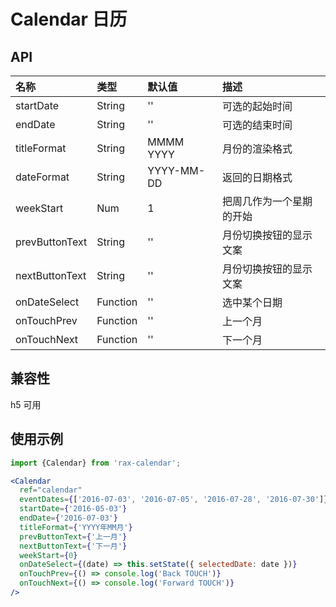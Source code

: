 # Calendar 日历

## API

|名称|类型|默认值|描述|
|:---------------|:--------|:----|:----------|
|startDate|String|''|可选的起始时间|
|endDate|String|''|可选的结束时间|
|titleFormat|String|MMMM YYYY|月份的渲染格式|
|dateFormat|String|YYYY-MM-DD|返回的日期格式|
|weekStart|Num|1|把周几作为一个星期的开始|
|prevButtonText|String|''|月份切换按钮的显示文案|
|nextButtonText|String|''|月份切换按钮的显示文案|
|onDateSelect|Function|''|选中某个日期|
|onTouchPrev|Function|''|上一个月|
|onTouchNext|Function|''|下一个月|

## 兼容性

h5 可用

## 使用示例

```jsx
import {Calendar} from 'rax-calendar';

<Calendar
  ref="calendar"
  eventDates={['2016-07-03', '2016-07-05', '2016-07-28', '2016-07-30']}
  startDate={'2016-05-03'}
  endDate={'2016-07-03'}
  titleFormat={'YYYY年MM月'}
  prevButtonText={'上一月'}
  nextButtonText={'下一月'}
  weekStart={0}
  onDateSelect={(date) => this.setState({ selectedDate: date })}
  onTouchPrev={() => console.log('Back TOUCH')}
  onTouchNext={() => console.log('Forward TOUCH')}
/>
```